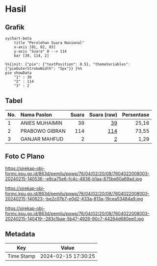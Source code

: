 # Hasil

## Grafik

```mermaid
xychart-beta
    title "Perolehan Suara Nasional"
    x-axis [01, 02, 03]
    y-axis "Suara" 0 --> 114
    bar [39, 114, 2]
```

```mermaid
%%{init: {"pie": {"textPosition": 0.5}, "themeVariables": {"pieOuterStrokeWidth": "5px"}} }%%
pie showData
    "1" : 39
    "2" : 114
    "3" : 2
```

## Tabel

| No. | Nama Paslon    | Suara | Suara (raw) | Persentase |
|:--- |:-------------- | -----:| -----------:| ----------:|
| 1   | ANIES MUHAIMIN | 39    | [39][p-1]   | 25,16      |
| 2   | PRABOWO GIBRAN | 114   | [114][p-2]  | 73,55      |
| 3   | GANJAR MAHFUD  | 2     | [2][p-3]    | 1,29       |


[p-1]: https://github.com/gigit-pemilu/pemilu-2024/blob/main/pilpres/hitung-suara/sub/76-sulawesi-barat/sub/04-polewali-mandar/sub/02-campalagian/sub/2008-katumbangan/sub/003-tps/sub/paslon-1.txt
[p-2]: https://github.com/gigit-pemilu/pemilu-2024/blob/main/pilpres/hitung-suara/sub/76-sulawesi-barat/sub/04-polewali-mandar/sub/02-campalagian/sub/2008-katumbangan/sub/003-tps/sub/paslon-2.txt
[p-3]: https://github.com/gigit-pemilu/pemilu-2024/blob/main/pilpres/hitung-suara/sub/76-sulawesi-barat/sub/04-polewali-mandar/sub/02-campalagian/sub/2008-katumbangan/sub/003-tps/sub/paslon-3.txt

## Foto C Plano

https://sirekap-obj-formc.kpu.go.id/863d/pemilu/ppwp/76/04/02/20/08/7604022008003-20240215-140536--e8ca75e6-fc4c-4836-b1aa-875be60a69ad.jpg

https://sirekap-obj-formc.kpu.go.id/863d/pemilu/ppwp/76/04/02/20/08/7604022008003-20240215-140623--be2c07b7-e0d2-433a-813a-19cea53484a9.jpg

https://sirekap-obj-formc.kpu.go.id/863d/pemilu/ppwp/76/04/02/20/08/7604022008003-20240215-140419--283c1bae-5b47-4926-90c7-44264d680ee0.jpg


## Metadata

| Key        | Value               |
| ---------- | ------------------- |
| Time Stamp | 2024-02-15 17:30:25 |



